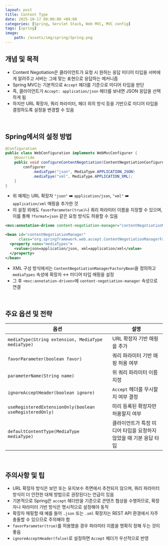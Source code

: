 ```yaml
---
layout: post
title: Content Type
date: 2025-10-17 09:00:00 +09:00
categories: [Spring, Servlet Stack, Web MVC, MVC config]
tags: [spring]
image:
    path: /assets/img/spring/Spring.png
---
```


## 개념 및 목적

- Content Negotiation은 클라이언트가 요청 시 원하는 응답 미디어 타입을 서버에게 알려주고 서버는 그에 맞는 표현으로 응답하는 메커니즘
- Spring MVC는 기본적으로 `Accept` 헤더를 기준으로 미디어 타입을 판단
- 즉, 클라이언트가 `Accept: application/json` 헤더를 보내면 JSON 응답을 선택하게 됨
- 하지만 URL 확장자, 쿼리 파라미터, 헤더 외의 방식 등을 기반으로 미디어 타입을 결정하도록 설정을 변경할 수 있음

<br>

## Spring에서의 설정 방법

```java
@Configuration
public class WebConfiguration implements WebMvcConfigurer {
    @Override
    public void configureContentNegotiation(ContentNegotiationConfigurer configurer) {
        configurer
            .mediaType("json", MediaType.APPLICATION_JSON)
            .mediaTpye("xml", MediaType.APPLICATION_XML);
    }
}
```

- 위 예제는 URL 확장자 `"json"` ➡️ `application/json`, `"xml"` ➡️ `application/xml` 매핑을 추가한 것
- 이 설정 외에도 `favorParameter(true)`나 쿼리 파라미터 이름을 지정할 수 있으며, 이를 통해 `?format=json` 같은 요청 방식도 허용할 수 있음

```xml
<mvc:annotation-driven content-negotiation-manager="contentNegotiationManager"/>

<bean id="contentNegotiationManager"
      class="org.springframework.web.accept.ContentNegotiationManagerFactoryBean">
  <property name="mediaTypes">
    <value>json=application/json, xml=application/xml</value>
  </property>
</bean>
```

- XML 구성 방식에서는 `ContentNegotiationManagerFactoryBean`을 정의하고 `mediaTypes` 속성에 확장자 ↔️ 미디어 타입 매핑을 설정
- 그 후 `<mvc:annotation-driven>`에 `content-negotiation-manager` 속성으로 연결

<br>

## 주요 옵션 및 전략

| 옵션 | 설명 |
|-|-|
| `mediaType(String extension, MediaType mediaType)` | URL 확장자 기반 매핑을 추가 |
| `favorParameter(boolean favor)` | 쿼리 파라미터 기반 매핑 허용 여부 |
| `parameterName(String name)` | 위 쿼리 파라미터 이름 지정 |
| `ignoreAcceptHeader(boolean ignore)` | `Accept` 헤더를 무시할지 여부 결정 |
| `useRegisteredExtensionOnly(boolean useRegisteredOnly)` | 미리 등록된 확장자만 허용할지 여부 |
| `defaultContentType(MediaType mediaType)` | 클라이언트가 특정 미디어 타입을 요청하지 않았을 때 기본 응답 타입 |

<br>

## 주의사항 및 팁

- URL 확장자 방식은 보안 또는 유지보수 측면에서 추천되지 않으며, 쿼리 파라미터 방식이 더 안전한 대체 방법으로 권장된다는 언급이 있음
- 기본적으로 Spring은 `accept` 헤더만을 기준으로 콘텐츠 협상을 수행하므로, 확장자나 파라미터 기반 방식은 명시적으로 설정해야 동작
- 확장자 매핑할 때 예를 들어 `.json` 또는 `.xml` 확장자는 REST API 환경에서 자주 충돌할 수 있으므로 주의해야 함
- `favorParameter(true)`를 허용했을 경우 파라미터 이름을 명확히 정해 두는 것이 좋음
- `ignoreAcceptHeader(false)`로 설정하면 `Accept` 헤더가 우선적으로 반영
